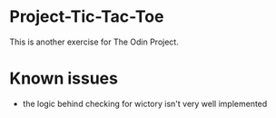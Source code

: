 # Project-Tic-Tac-Toe
This is another exercise for The Odin Project.
# Known issues
- the logic behind checking for wictory isn't very well implemented
